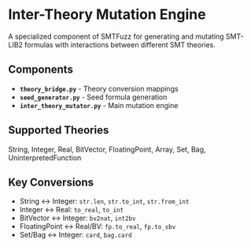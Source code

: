 # Inter-Theory Mutation Engine

A specialized component of SMTFuzz for generating and mutating SMT-LIB2 formulas with interactions between different SMT
theories.

## Components

- **`theory_bridge.py`** - Theory conversion mappings
- **`seed_generator.py`** - Seed formula generation
- **`inter_theory_mutator.py`** - Main mutation engine

## Supported Theories

String, Integer, Real, BitVector, FloatingPoint, Array, Set, Bag, UninterpretedFunction

## Key Conversions

- String ↔ Integer: `str.len`, `str.to_int`, `str.from_int`
- Integer ↔ Real: `to_real`, `to_int`
- BitVector ↔ Integer: `bv2nat`, `int2bv`
- FloatingPoint ↔ Real/BV: `fp.to_real`, `fp.to_sbv`
- Set/Bag ↔ Integer: `card`, `bag.card`


